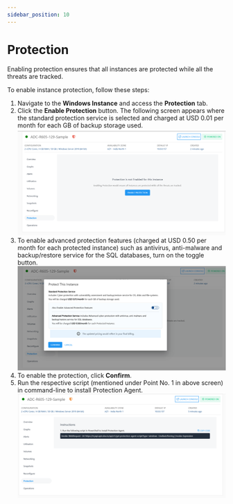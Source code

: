 ```yaml
---
sidebar_position: 10
---
```

# Protection

Enabling protection ensures that all instances are protected while all the threats are tracked.

To enable instance protection, follow these steps:

1. Navigate to the **Windows Instance** and access the **Protection** tab.
2. Click the **Enable Protection** button. The following screen appears where the standard protection service is selected and charged at USD 0.01 per month for each GB of backup storage used.
   ![Enable Protection](img/Protection.png)
3. To enable advanced protection features (charged at USD 0.50 per month for each protected instance) such as antivirus, anti-malware and backup/restore service for the SQL databases, turn on the toggle button. 
   ![Protect This Instance](img/Protection1.png)
4. To enable the protection, click **Confirm**. 
6. Run the respective script (mentioned under Point No. 1 in above screen) in command-line to install Protection Agent.
   ![PowerShell Script](img/Protection2.png)




